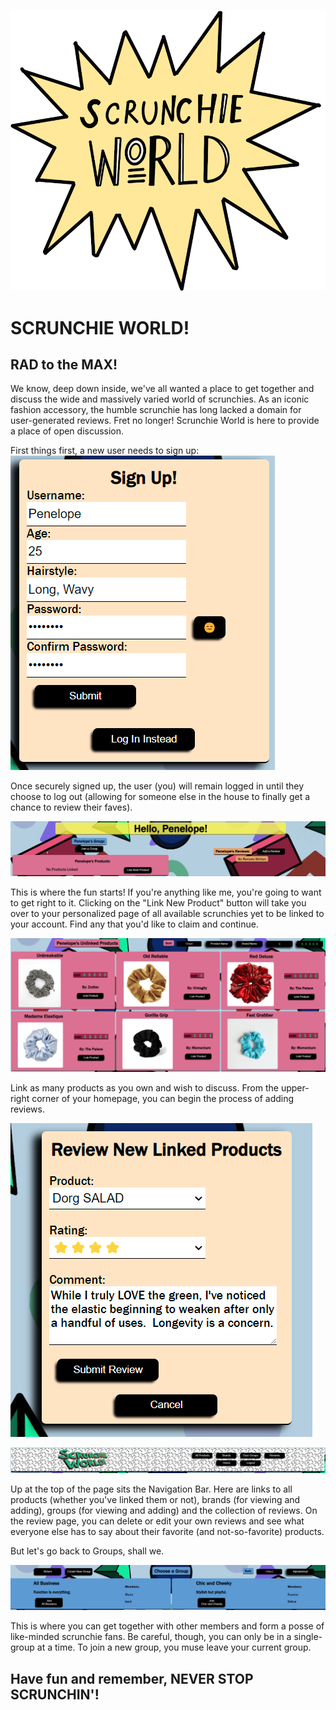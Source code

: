 ![logo](./client/src/JackieLogo.png)
# SCRUNCHIE WORLD!
## RAD to the MAX!

We know, deep down inside, we've all wanted a place to get together and discuss the wide and massively varied world of scrunchies.  As an iconic fashion accessory, the humble scrunchie has long lacked a domain for user-generated reviews.
Fret no longer!  Scrunchie World is here to provide a place of open discussion.

First things first, a new user needs to sign up:
![signup](./Readme_Images/signup.png)

Once securely signed up, the user (you) will remain logged in until they choose to log out (allowing for someone else in the house to finally get a chance to review their faves).

![home1](./Readme_Images/home1.png)

This is where the fun starts!  If you're anything like me, you're going to want to get right to it.  Clicking on the "Link New Product" button will take you over to your personalized page of all available scrunchies yet to be linked to your account.  Find any that you'd like to claim and continue.

![userproducts](./Readme_Images/userProds.png)

Link as many products as you own and wish to discuss.  From the upper-right corner of your homepage, you can begin the process of adding reviews.

![review](./Readme_Images/newReview.png)

![navigation](./Readme_Images/navBar.png)

Up at the top of the page sits the Navigation Bar. Here are links to all products (whether you've linked them or not), brands (for viewing and adding), groups (for viewing and adding) and the collection of reviews.  On the review page, you can delete or edit your own reviews and see what everyone else has to say about their favorite (and not-so-favorite) products.

But let's go back to Groups, shall we.

![groups](./Readme_Images/groups.png)

This is where you can get together with other members and form a posse of like-minded scrunchie fans.  Be careful, though, you can only be in a single-group at a time.  To join a new group, you muse leave your current group.

## Have fun and remember, NEVER STOP SCRUNCHIN'!